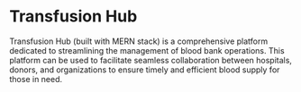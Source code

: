 # Transfusion Hub
Transfusion Hub (built with MERN stack) is a comprehensive platform dedicated to streamlining the management of blood bank operations. 
This platform can be used to facilitate seamless collaboration between hospitals, donors, and organizations to ensure timely and efficient blood supply for those in need.
